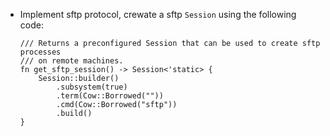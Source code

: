  - Implement sftp protocol, crewate a sftp `Session` using the following code:
   

   ```
   /// Returns a preconfigured Session that can be used to create sftp processes
   /// on remote machines.
   fn get_sftp_session() -> Session<'static> {
       Session::builder()
           .subsystem(true)
           .term(Cow::Borrowed(""))
           .cmd(Cow::Borrowed("sftp"))
           .build()
   }

   ```
